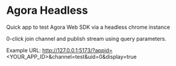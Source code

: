 # Agora Headless

Quick app to test Agora Web SDK via a headless chrome instance

0-click join channel and publish stream using query parameters.

Example URL:
http://127.0.0.1:5173/?appid=<YOUR_APP_ID>&channel=test&uid=0&display=true